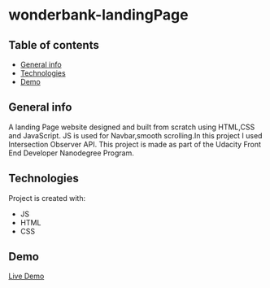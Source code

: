 # wonderbank-landingPage

## Table of contents
* [General info](#general-info)
* [Technologies](#technologies)
* [Demo](#demo)

## General info
A landing Page website designed and built from scratch using HTML,CSS and JavaScript. JS is used for Navbar,smooth scrolling.In this project I used Intersection Observer API. This project is made as part of the Udacity Front End Developer Nanodegree Program.
	
## Technologies
Project is created with:
* JS
* HTML
* CSS
	
## Demo

[Live Demo](https://wonderbank.netlify.app)

